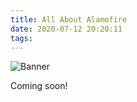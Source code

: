 ```yaml
---
title: All About Alamofire
date: 2020-07-12 20:20:11
tags:
---
```


![](/Post-Resources/Alamofire/banner.png "Banner")

<!-- If you ever have a chance to work with networking on iOS, you definately have heard about [Alamofire](https://github.com/Alamofire/Alamofire), a networking library written in Swift for iOS and MacOS. It simplifies all of the common networking jobs in your app. 
If you have not meet Alamofire yet, no worries, this tutorial will introduce you all tasks that Alamofire can handle for you. If you're familiar with it, never mind, take this post as a summarize and a centralize of your Alamofire handbook.
Let's drive in! -->

Coming soon!

<!-- more --> 

<!-- ### Build your own server

### Design the networking layer

#### Dependencies
- [SwiftyJSON](https://github.com/SwiftyJSON/SwiftyJSON), a library supports to deal with JSON data.
- [SnapKit][https://github.com/SnapKit/SnapKit], Swift based Autolayout.


### Advanced topic

### Final thought -->